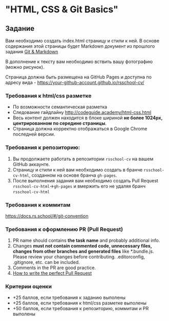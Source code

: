 # "HTML, CSS & Git Basics"

## Задание
Вам необходимо создать index.html страницу и стили к ней.
В основе содержания этой страницы будет Markdown документ из прошлого задания [Git & Markdown](git-markdown.md)

В дополнение к тексту вам необходимо вствить вашу фотографию (можно рисунок). 

Страница должна быть размещена на GitHub Pages и доступна по адресу вида - https://your-github-account.github.io/rsschool-cv/

### Требования к html/css разметке
- По возможности семантическая разметка
- Следование гайдлайну http://codeguide.academy/html-css.html
- Весь контент должен находится в блоке шириной **не более 1024px, центрированном по середине страницы**.
- Страница должна корректно отображаться в Google Chrome последней версии.

### Требования к репозиторию: 
1. Вы продолжаете работать в репозитории  `rsschool-cv` на вашем GitHub аккаунте.
2. Страницу и стили к ней вам необходимо создать в бранче `rsschool-cv-html`, созданном на основе бранча `gh-pages`.
3. После выполнения задания вам необходимо создать Pull Request `rsschool-cv-html`->`gh-pages` и вмержить его не удаляя бранч `rsschool-cv-html` 

### Требования к коммитам
https://docs.rs.school/#/git-convention

### Требования к оформлению PR (Pull Request)
1. PR name should contains **the task name** and probably additional info.
2. Changes **must not contain commented code, unnecessary files, changes from other branches and generated files** like *.bundle.js. Please review your changes before contributing. .editorconfig, .gitignore, etc. can be included.
3. Comments in the PR are good practice.
4. [How to write the perfect Pull Request](https://github.com/blog/1943-how-to-write-the-perfect-pull-request)

### Критерии оценки
- +25 баллов, если требования к заданию выполены
- +25 баллов, если требования к html/css разметке выполены
- +50 баллов, если требования к репозиторию, коммитам и PR выполены
